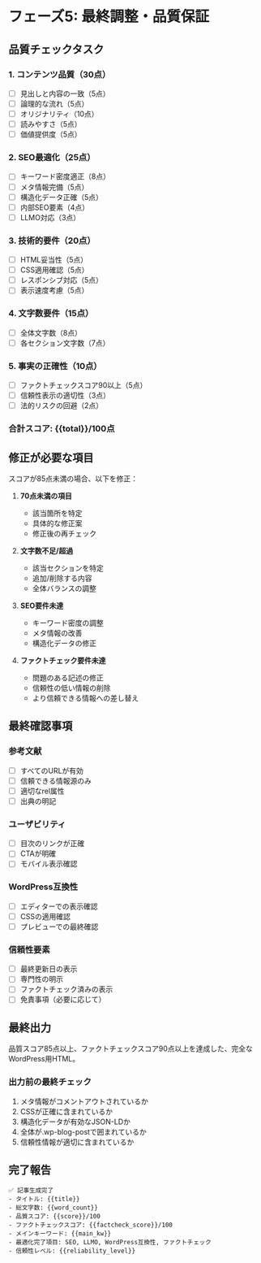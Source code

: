 # フェーズ5: 最終調整・品質保証

## 品質チェックタスク

### 1. コンテンツ品質（30点）
- [ ] 見出しと内容の一致（5点）
- [ ] 論理的な流れ（5点）
- [ ] オリジナリティ（10点）
- [ ] 読みやすさ（5点）
- [ ] 価値提供度（5点）

### 2. SEO最適化（25点）
- [ ] キーワード密度適正（8点）
- [ ] メタ情報完備（5点）
- [ ] 構造化データ正確（5点）
- [ ] 内部SEO要素（4点）
- [ ] LLMO対応（3点）

### 3. 技術的要件（20点）
- [ ] HTML妥当性（5点）
- [ ] CSS適用確認（5点）
- [ ] レスポンシブ対応（5点）
- [ ] 表示速度考慮（5点）

### 4. 文字数要件（15点）
- [ ] 全体文字数（8点）
- [ ] 各セクション文字数（7点）

### 5. 事実の正確性（10点）
- [ ] ファクトチェックスコア90以上（5点）
- [ ] 信頼性表示の適切性（3点）
- [ ] 法的リスクの回避（2点）

### 合計スコア: {{total}}/100点

## 修正が必要な項目

スコアが85点未満の場合、以下を修正：

1. **70点未満の項目**
   - 該当箇所を特定
   - 具体的な修正案
   - 修正後の再チェック

2. **文字数不足/超過**
   - 該当セクションを特定
   - 追加/削除する内容
   - 全体バランスの調整

3. **SEO要件未達**
   - キーワード密度の調整
   - メタ情報の改善
   - 構造化データの修正

4. **ファクトチェック要件未達**
   - 問題のある記述の修正
   - 信頼性の低い情報の削除
   - より信頼できる情報への差し替え

## 最終確認事項

### 参考文献
- [ ] すべてのURLが有効
- [ ] 信頼できる情報源のみ
- [ ] 適切なrel属性
- [ ] 出典の明記

### ユーザビリティ
- [ ] 目次のリンクが正確
- [ ] CTAが明確
- [ ] モバイル表示確認

### WordPress互換性
- [ ] エディターでの表示確認
- [ ] CSSの適用確認
- [ ] プレビューでの最終確認

### 信頼性要素
- [ ] 最終更新日の表示
- [ ] 専門性の明示
- [ ] ファクトチェック済みの表示
- [ ] 免責事項（必要に応じて）

## 最終出力

品質スコア85点以上、ファクトチェックスコア90点以上を達成した、完全なWordPress用HTML。

### 出力前の最終チェック
1. メタ情報がコメントアウトされているか
2. CSSが正確に含まれているか
3. 構造化データが有効なJSON-LDか
4. 全体が.wp-blog-postで囲まれているか
5. 信頼性情報が適切に含まれているか

## 完了報告

```
✅ 記事生成完了
- タイトル: {{title}}
- 総文字数: {{word_count}}
- 品質スコア: {{score}}/100
- ファクトチェックスコア: {{factcheck_score}}/100
- メインキーワード: {{main_kw}}
- 最適化完了項目: SEO, LLMO, WordPress互換性, ファクトチェック
- 信頼性レベル: {{reliability_level}}
```